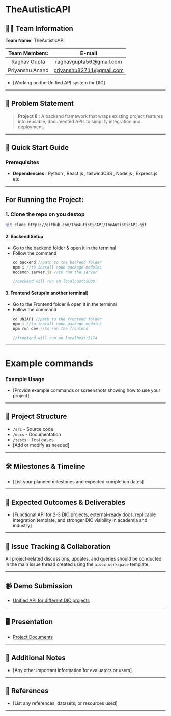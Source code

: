 # TheAutisticAPI

## 🧑‍💻 Team Information
  **Team Name:** TheAutisticAPI

 |**Team Members:** |**E-mail** |
 |:---:|:--:|
 |Raghav Gupta|[raghavgupta56@gmail.com](raghavgupta56@gmail.com)|
 |Priyanshu Anand|[priyanshu82711@gmail.com](priyanshu82711@gmail.com)|









  - [Working on the Unified API system for DIC]

---

## 📝 Problem Statement
> **Project 8** : A backend framework that wraps existing project features into reusable, documented APIs to simplify integration and deployment.

---

## 🚀 Quick Start Guide

### Prerequisites
- **Dependencies :**  Python , React.js , tailwindCSS , Node.js , Express.js etc.

---
## For Running the Project:
### **1.** Clone the repo on you destop
```bash
git clone https://github.com/TheAutisticAPI/TheAutisticAPI.git
```



#### **2.** Backend Setup
* Go to the backend folder & open it in the terminal
* Follow the command
  ```js
  cd backend //path to the backend folder 
  npm i //to install node package modules
  nodemon server.js //to run the server

  //backend will run on localhost:5000
#### **3.** Frontend Setup(in another terminal)
* Go to the Frontend folder & open it in the terminal
* Follow the command
  ```js
  cd UNIAPI //path to the frontend folder 
  npm i //to install node package modules
  npm run dev //to run the frontend
  
  //frontend will run on localhost:5174
  ```


***

# Example commands

### Example Usage
- [Provide example commands or screenshots showing how to use your project]

---

## 📂 Project Structure
- `/src` - Source code
- `/docs` - Documentation
- `/tests` - Test cases
- [Add or modify as needed]

---

## 🛠️ Milestones & Timeline
- [List your planned milestones and expected completion dates]

---

## 🎯 Expected Outcomes & Deliverables
- [Functional API for 2-3 DIC projects, external-ready docs, replicable integration template, and stronger DIC visibility in academia and industry]

---

## 📢 Issue Tracking & Collaboration
All project-related discussions, updates, and queries should be conducted in the main issue thread created using the `aisoc-workspace` template.

---

## 📹 Demo Submission
- [Unified API for different DIC projects](https://github.com/priyans11/AISOC.git)

---

## 🖥️ Presentation
- [Project Documents](https://docs.google.com/document/d/1lo1IsKXt4I15qSgKa7k05m57D8QJVngeGcddWml4TCE/edit?usp=drivesdk)
---

## 📄 Additional Notes
- [Any other important information for evaluators or users]

---

## 📌 References
- [List any references, datasets, or resources used]

---